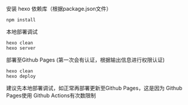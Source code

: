 安装 hexo 依赖库（根据package.json文件）
```
npm install
```

本地部署调试
```
hexo clean
hexo server
```

部署至Github Pages (第一次会有认证，根据输出信息进行权限认证)
```
hexo clean
hexo deploy
```

建议先本地部署调试，如正常再部署更新至Github Pages，这是因为 Github Pages使用 Github Actions有次数限制